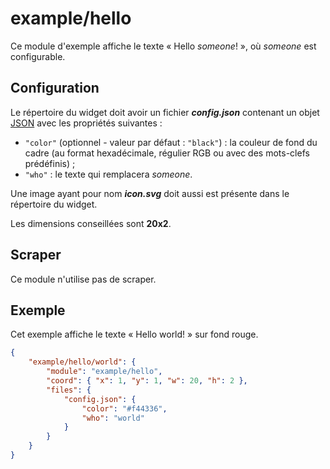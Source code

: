 # example/hello

Ce module d'exemple affiche le texte « Hello *someone*! », où *someone* est
configurable.

## Configuration

Le répertoire du widget doit avoir un fichier ***config.json*** contenant un
objet
[JSON](https://www.json.org/json-fr.html "JavaScript Object Notation") avec les
propriétés suivantes :

- `"color"` (optionnel - valeur par défaut : `"black"`) : la couleur de fond du
  cadre (au format hexadécimale, régulier RGB ou avec des mots-clefs
  prédéfinis) ;
- `"who"` : le texte qui remplacera *someone*.

Une image ayant pour nom ***icon.svg*** doit aussi est présente dans le
répertoire du widget.

Les dimensions conseillées sont **20x2**.

## Scraper

Ce module n'utilise pas de scraper.

## Exemple

Cet exemple affiche le texte « Hello world! » sur fond rouge.

```JSON
{
    "example/hello/world": {
        "module": "example/hello",
        "coord": { "x": 1, "y": 1, "w": 20, "h": 2 },
        "files": {
            "config.json": {
                "color": "#f44336",
                "who": "world"
            }
        }
    }
}
```

